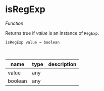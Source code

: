 # isRegExp

_Function_

Returns true if _value_ is an instance of `RegExp`.

<pre><code>isRegExp value &rarr; boolean</code></pre>
<br>

| name | type | description |
|------|------|-------------|
|value|any||
|boolean|any||



